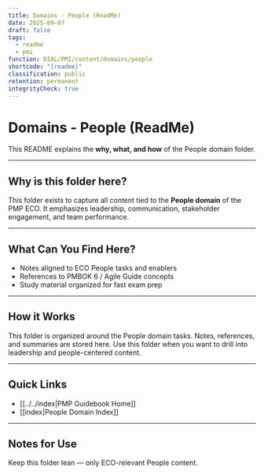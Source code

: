 ```yaml
---
title: Domains - People (ReadMe)
date: 2025-09-07
draft: false
tags:
  - readme
  - pmi
function: DIAL/PMI/content/domains/people
shortcode: "[readme]"
classification: public
retention: permanent
integrityCheck: true
---
```


# Domains - People (ReadMe)

This README explains the **why, what, and how** of the People domain folder.

---

## Why is this folder here?
This folder exists to capture all content tied to the **People domain** of the PMP ECO. It emphasizes leadership, communication, stakeholder engagement, and team performance.

---

## What Can You Find Here?
- Notes aligned to ECO People tasks and enablers  
- References to PMBOK 6 / Agile Guide concepts  
- Study material organized for fast exam prep  

---

## How it Works
This folder is organized around the People domain tasks. Notes, references, and summaries are stored here. Use this folder when you want to drill into leadership and people-centered content.

---

## Quick Links
- [[../../index|PMP Guidebook Home]]  
- [[index|People Domain Index]]

---

## Notes for Use
Keep this folder lean — only ECO-relevant People content.
